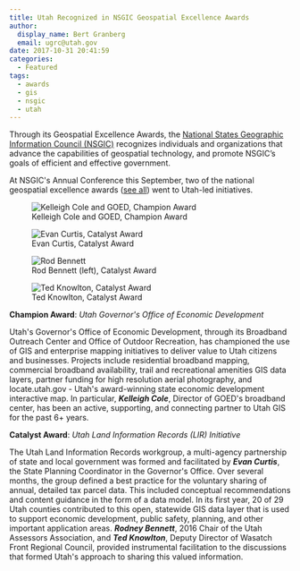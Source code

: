 ```yaml
---
title: Utah Recognized in NSGIC Geospatial Excellence Awards
author:
  display_name: Bert Granberg
  email: ugrc@utah.gov
date: 2017-10-31 20:41:59
categories:
  - Featured
tags:
  - awards
  - gis
  - nsgic
  - utah
---
```

Through its Geospatial Excellence Awards, the [National States Geographic Information Council (NSGIC)](https://nsgic.org) recognizes individuals and organizations that advance the capabilities of geospatial technology, and promote NSGIC’s goals of efficient and effective government.

At NSGIC's Annual Conference this September, two of the national geospatial excellence awards ([see all](https://nsgic.memberclicks.net/2017-NSGIC-awards0)) went to Utah-led initiatives.

<div class="flex flex--center flex--around">
  <figure class="caption">
    <img class="caption__image" src="{% link images/nsgic_awards/KColeGOEDSmall.png %}" alt="Kelleigh Cole and GOED, Champion Award" loading="lazy" />
    <figcaption class="caption__text">Kelleigh Cole and GOED, Champion Award</figcaption>
  </figure>
  <figure class="caption">
    <img class="caption__image" src="{% link images/nsgic_awards/ECurtisSmall.png %}" alt="Evan Curtis, Catalyst Award" loading="lazy" />
    <figcaption class="caption__text">Evan Curtis, Catalyst Award</figcaption>
  </figure>
  <figure class="caption">
    <img class="caption__image" src="{% link images/nsgic_awards/RodBennett.png %}" alt="Rod Bennett" loading="lazy" />
    <figcaption class="caption__text">Rod Bennett (left), Catalyst Award</figcaption>
  </figure>
  <figure class="caption">
    <img class="caption__image" src="{% link images/nsgic_awards/TKnowltonSmall.png %}" alt="Ted Knowlton, Catalyst Award" loading="lazy" />
    <figcaption class="caption__text">Ted Knowlton, Catalyst Award</figcaption>
  </figure>
</div>

**Champion Award**: _Utah Governor's Office of Economic Development_

Utah's Governor's Office of Economic Development, through its Broadband Outreach Center and Office of Outdoor Recreation, has championed the use of GIS and enterprise mapping initiatives to deliver value to Utah citizens and businesses. Projects include residential broadband mapping, commercial broadband availability, trail and recreational amenities GIS data layers, partner funding for high resolution aerial photography, and locate.utah.gov - Utah's award-winning state economic development interactive map. In particular, **_Kelleigh Cole_**, Director of GOED's broadband center, has been an active, supporting, and connecting partner to Utah GIS for the past 6+ years.

**Catalyst Award**: _Utah Land Information Records (LIR) Initiative_

The Utah Land Information Records workgroup, a multi-agency partnership of state and local government was formed and facilitated by **_Evan Curtis_**, the State Planning Coordinator in the Governor's Office. Over several months, the group defined a best practice for the voluntary sharing of annual, detailed tax parcel data. This included conceptual recommendations and content guidance in the form of a data model. In its first year, 20 of 29 Utah counties contributed to this open, statewide GIS data layer that is used to support economic development, public safety, planning, and other important application areas. **_Rodney Bennett_**, 2016 Chair of the Utah Assessors Association, and **_Ted Knowlton_**, Deputy Director of Wasatch Front Regional Council, provided instrumental facilitation to the discussions that formed Utah's approach to sharing this valued information.

